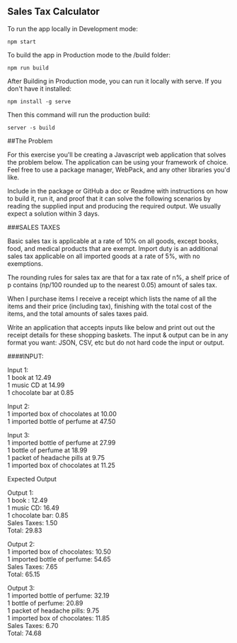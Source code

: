 ## Sales Tax Calculator

To run the app locally in Development mode:

    npm start

To build the app in Production mode to the /build folder:

    npm run build

After Building in Production mode, you can run it locally with serve.  If you don't have it installed:

    npm install -g serve
    
Then this command will run the production build:

    server -s build
    
##The Problem

For this exercise you'll be creating a Javascript web application that solves the problem below.  The application can be using your framework of choice.  Feel free to use a package manager, WebPack,  and any other libraries you'd like.  

Include in the package or GitHub a doc or Readme with instructions on how to build it, run it, and proof that it can solve the following scenarios by reading the supplied input and producing the required output. We usually expect a solution within 3 days.
 
###SALES TAXES
 
Basic sales tax is applicable at a rate of 10% on all goods, except books, food, and medical products that are exempt. Import duty is an additional sales tax applicable on all imported goods at a rate of 5%, with no exemptions.


The rounding rules for sales tax are that for a tax rate of n%, a shelf price of p contains
(np/100 rounded up to the nearest 0.05) amount of sales tax.
 
When I purchase items I receive a receipt which lists the name of all the items and their price (including tax), finishing with the total cost of the items, and the total amounts of sales taxes paid.   

Write an application that accepts inputs like below and print out out the receipt details for these shopping baskets.  The input & output can be in any format you want: JSON, CSV, etc but do not hard code the input or output.  

####INPUT:
 
Input 1:\
1 book at 12.49\
1 music CD at 14.99\
1 chocolate bar at 0.85
 
Input 2:\
1 imported box of chocolates at 10.00\
1 imported bottle of perfume at 47.50
 
Input 3:\
1 imported bottle of perfume at 27.99\
1 bottle of perfume at 18.99\
1 packet of headache pills at 9.75\
1 imported box of chocolates at 11.25
 
Expected Output
 
Output 1:\
1 book : 12.49\
1 music CD: 16.49\
1 chocolate bar: 0.85\
Sales Taxes: 1.50\
Total: 29.83
 
Output 2:\
1 imported box of chocolates: 10.50\
1 imported bottle of perfume: 54.65\
Sales Taxes: 7.65\
Total: 65.15
 
Output 3:\
1 imported bottle of perfume: 32.19\
1 bottle of perfume: 20.89\
1 packet of headache pills: 9.75\
1 imported box of chocolates: 11.85\
Sales Taxes: 6.70\
Total: 74.68